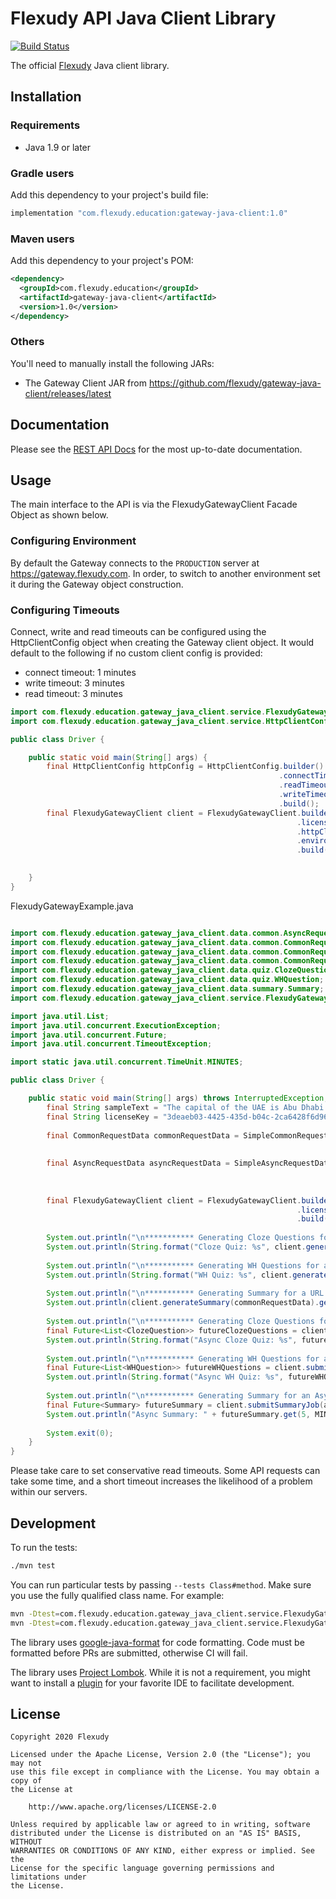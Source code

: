 # Flexudy API Java Client Library

[![Build Status](https://travis-ci.com/flexudy/flexudy-client-java.svg?branch=master)](https://travis-ci.com/flexudy/flexudy-client-java)

The official [Flexudy](https://flexudy.com) Java client library.

## Installation

### Requirements

- Java 1.9 or later

### Gradle users

Add this dependency to your project's build file:

```groovy
implementation "com.flexudy.education:gateway-java-client:1.0"
```

### Maven users

Add this dependency to your project's POM:

```xml
<dependency>
  <groupId>com.flexudy.education</groupId>
  <artifactId>gateway-java-client</artifactId>
  <version>1.0</version>
</dependency>
```

### Others

You'll need to manually install the following JARs:

- The Gateway Client JAR from <https://github.com/flexudy/gateway-java-client/releases/latest>

## Documentation

Please see the [REST API Docs](https://developers.flexudy.com) for the most
up-to-date documentation.

## Usage
The main interface to the API is via the FlexudyGatewayClient Facade Object as shown below.

### Configuring Environment
By default the Gateway connects to the `PRODUCTION` server at https://gateway.flexudy.com. In order, to
switch to another environment set it during the Gateway object construction.

### Configuring Timeouts

Connect, write and read timeouts can be configured using the HttpClientConfig object when creating the Gateway client 
object. It would default to the following if no custom client config is provided:
- connect timeout: 1 minutes
- write timeout: 3 minutes
- read timeout: 3 minutes

```java
import com.flexudy.education.gateway_java_client.service.FlexudyGatewayClient
import com.flexudy.education.gateway_java_client.service.HttpClientConfig;

public class Driver {

    public static void main(String[] args) {
        final HttpClientConfig httpConfig = HttpClientConfig.builder()
                                                            .connectTimeoutSeconds(60)
                                                            .readTimeoutSeconds(30)
                                                            .writeTimeoutSeconds(20)
                                                            .build();
        final FlexudyGatewayClient client = FlexudyGatewayClient.builder()
                                                                .licenseKey(licenseKey)
                                                                .httpClientConfig(httpConfig)
                                                                .environment(Environment.PRODUCTION)
                                                                .build();

        
    }
}


```

FlexudyGatewayExample.java

```java

import com.flexudy.education.gateway_java_client.data.common.AsyncRequestData;
import com.flexudy.education.gateway_java_client.data.common.CommonRequestData;
import com.flexudy.education.gateway_java_client.data.common.CommonRequestData.SimpleAsyncRequestData;
import com.flexudy.education.gateway_java_client.data.common.CommonRequestData.SimpleCommonRequestData;
import com.flexudy.education.gateway_java_client.data.quiz.ClozeQuestion;
import com.flexudy.education.gateway_java_client.data.quiz.WHQuestion;
import com.flexudy.education.gateway_java_client.data.summary.Summary;
import com.flexudy.education.gateway_java_client.service.FlexudyGatewayClient;

import java.util.List;
import java.util.concurrent.ExecutionException;
import java.util.concurrent.Future;
import java.util.concurrent.TimeoutException;

import static java.util.concurrent.TimeUnit.MINUTES;

public class Driver {

    public static void main(String[] args) throws InterruptedException, ExecutionException, TimeoutException {
        final String sampleText = "The capital of the UAE is Abu Dhabi. The capital of France is Paris";
        final String licenseKey = "3deaeb03-4425-435d-b04c-2ca6428f6d96";
        
        final CommonRequestData commonRequestData = SimpleCommonRequestData.builder()
                                                                           .contentUrl("https://flexudy.com")
                                                                           .build();
        final AsyncRequestData asyncRequestData = SimpleAsyncRequestData.builder()
                                                                        .textContent(sampleText)
                                                                        .build();
        
        final FlexudyGatewayClient client = FlexudyGatewayClient.builder()
                                                                .licenseKey(licenseKey)
                                                                .build();
        
        System.out.println("\n*********** Generating Cloze Questions for a URL source ***********\n");
        System.out.println(String.format("Cloze Quiz: %s", client.generateClozeQuiz(commonRequestData)));
        
        System.out.println("\n*********** Generating WH Questions for a URL source ***********\n");
        System.out.println(String.format("WH Quiz: %s", client.generateWHQuiz(commonRequestData)));
        
        System.out.println("\n*********** Generating Summary for a URL source ***********\n");
        System.out.println(client.generateSummary(commonRequestData).getSummary());
        
        System.out.println("\n*********** Generating Cloze Questions for an Asynchronous URL source ***********\n");
        final Future<List<ClozeQuestion>> futureClozeQuestions = client.submitClozeQuizJob(asyncRequestData);
        System.out.println(String.format("Async Cloze Quiz: %s", futureClozeQuestions.get(5, MINUTES)));
        
        System.out.println("\n*********** Generating WH Questions for an Asynchronous URL source ***********\n");
        final Future<List<WHQuestion>> futureWHQuestions = client.submitWHQuizJob(asyncRequestData);
        System.out.println(String.format("Async WH Quiz: %s", futureWHQuestions.get(5, MINUTES)));
        
        System.out.println("\n*********** Generating Summary for an Asynchronous URL source  ***********\n");
        final Future<Summary> futureSummary = client.submitSummaryJob(asyncRequestData);
        System.out.println("Async Summary: " + futureSummary.get(5, MINUTES));
        
        System.exit(0);
    }
}
```

Please take care to set conservative read timeouts. Some API requests can take
some time, and a short timeout increases the likelihood of a problem within our
servers.

## Development

To run the tests:

```sh
./mvn test
```

You can run particular tests by passing `--tests Class#method`. Make sure you
use the fully qualified class name. For example:

```sh
mvn -Dtest=com.flexudy.education.gateway_java_client.service.FlexudyGatewayClient test
mvn -Dtest=com.flexudy.education.gateway_java_client.service.FlexudyGatewayClient#testGenerateSummary test
```

The library uses [google-java-format][google-java-format] for code formatting. Code must be
formatted before PRs are submitted, otherwise CI will fail.

The library uses [Project Lombok][lombok]. While it is not a requirement, you
might want to install a [plugin][lombok-plugins] for your favorite IDE to
facilitate development.

[google-java-format]: https://github.com/google/google-java-format
[lombok]: https://projectlombok.org
[lombok-plugins]: https://projectlombok.org/setup/overview

## License

```text
Copyright 2020 Flexudy

Licensed under the Apache License, Version 2.0 (the "License"); you may not
use this file except in compliance with the License. You may obtain a copy of
the License at

    http://www.apache.org/licenses/LICENSE-2.0

Unless required by applicable law or agreed to in writing, software
distributed under the License is distributed on an "AS IS" BASIS, WITHOUT
WARRANTIES OR CONDITIONS OF ANY KIND, either express or implied. See the
License for the specific language governing permissions and limitations under
the License.
```
